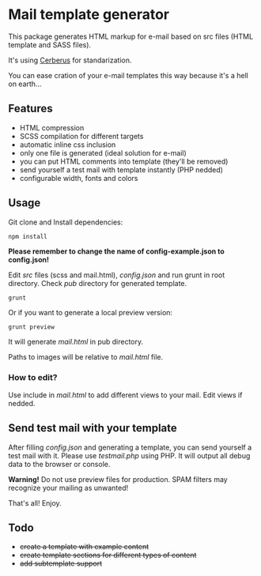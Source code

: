 # Mail template generator
This package generates HTML markup for e-mail based on src files (HTML template and SASS files).

It's using [Cerberus](https://github.com/TedGoas/Cerberus) for standarization.

You can ease cration of your e-mail templates this way because it's a hell on earth...

## Features
- HTML compression
- SCSS compilation for different targets
- automatic inline css inclusion
- only one file is generated (ideal solution for e-mail)
- you can put HTML comments into template (they'll be removed)
- send yourself a test mail with template instantly (PHP nedded)
- configurable width, fonts and colors

## Usage
Git clone and Install dependencies:

```js
npm install
```
**Please remember to change the name of config-example.json to config.json!**

Edit *src* files (scss and mail.html), *config.json* and run grunt in root directory. Check *pub* directory for generated template.

```
grunt
```

Or if you want to generate a local preview version:

```
grunt preview
```

It will generate *mail.html* in pub directory. 

Paths to images will be relative to *mail.html* file.

### How to edit?

Use include in *mail.html* to add different views to your mail. Edit views if nedded.

## Send test mail with your template
After filling *config.json* and generating a template, you can send yourself a test mail with it. Please use *testmail.php* using PHP. It will output all debug data to the browser or console.

**Warning!** Do not use preview files for production. SPAM filters may recognize your mailing as unwanted! 

That's all! Enjoy.

## Todo
- ~~create a template with example content~~
- ~~create template sections for different types of content~~
- ~~add subtemplate support~~